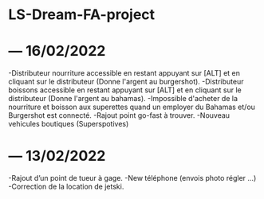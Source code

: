 # LS-Dream-FA-project


# — 16/02/2022

-Distributeur nourriture accessible en restant appuyant sur [ALT] et en cliquant sur le distributeur (Donne l'argent au burgershot).
-Distributeur boissons accessible en restant appuyant sur [ALT] et en cliquant sur le distributeur (Donne l'argent au bahamas).
-Impossible d'acheter de la nourriture et boisson aux superettes quand un employer du Bahamas et/ou Burgershot est connecté.
-Rajout point go-fast à trouver.
-Nouveau vehicules boutiques (Superspotives)

# — 13/02/2022
-Rajout d’un point de tueur à gage. 
-New téléphone (envois photo régler …)
-Correction de la location de jetski.
